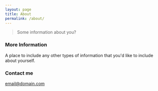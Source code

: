 ```yaml
---
layout: page
title: About
permalink: /about/
---
```


<blockquote>Some information about you?</blockquote>

### More Information

A place to include any other types of information that you'd like to include about yourself.

### Contact me

[email@domain.com](mailto:email@domain.com)
